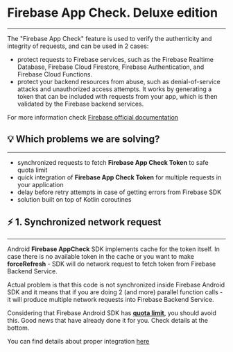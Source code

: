 # Firebase App Check. Deluxe edition
------

The "Firebase App Check" feature is used to verify the authenticity and integrity of requests, and can be used in 2 cases:
- protect requests to Firebase services, such as the Firebase Realtime Database, Firebase Cloud Firestore, Firebase Authentication, and Firebase Cloud Functions.
- protect your backend resources from abuse, such as denial-of-service attacks and unauthorized access attempts. It works by generating a token that can be included with requests from your app, which is then validated by the Firebase backend services.

For more information check [Firebase official documentation](https://firebase.google.com/docs/app-check)


## 💡 Which problems we are solving?
------
- synchronized requests to fetch **Firebase App Check Token** to safe quota limit
- quick integration of **Firebase App Check Token** for multiple requests in your application
- delay before retry attempts in case of getting errors from Firebase SDK
- solution built on top of Kotlin coroutines

## ⚡ 1. Synchronized network request
------
Android **Firebase AppCheck** SDK implements cache for the token itself. In case there is no available token in the cache or you want to make **forceRefresh** - SDK will do network request to fetch token from Firebase Backend Service.

Actual problem is that this code is not synchronized inside Firebase Android SDK and it means that if you are doing 2 (and more) parallel function calls - it will produce multiple network requests into Firebase Backend Service.

Considering that Firebase Android SDK has [**quota limit**](https://firebase.google.com/docs/app-check#quotas_limits),  you should avoid this. Good news that have already done it for you. Check details at the bottom.

You can find details about proper integration [here](../blob/main/firebase-appcheck-synchronizer/README.md) 
